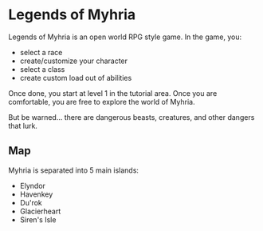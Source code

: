 # Legends of Myhria

Legends of Myhria is an open world RPG style game.
In the game, you:
- select a race
- create/customize your character
- select a class
- create custom load out of abilities

Once done, you start at level 1 in the tutorial area. Once you are comfortable, you are free to explore the world of Myhria.

But be warned... there are dangerous beasts, creatures, and other dangers that lurk.

## Map
Myhria is separated into 5 main islands:
- Elyndor
- Havenkey
- Du'rok
- Glacierheart
- Siren's Isle
